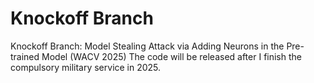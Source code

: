 # Knockoff Branch
Knockoff Branch: Model Stealing Attack via Adding Neurons in the Pre-trained Model (WACV 2025)
The code will be released after I finish the compulsory military service in 2025.
